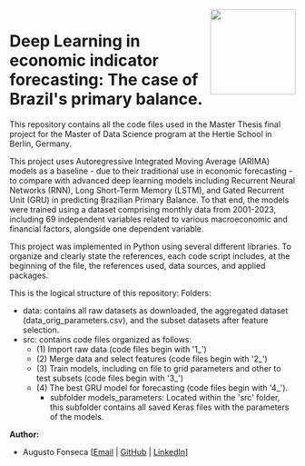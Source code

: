 <img src="https://upload.wikimedia.org/wikipedia/commons/thumb/2/23/Hertie_School_of_Governance_logo.svg/1200px-Hertie_School_of_Governance_logo.svg.png" width="150px" align="right" />

# Deep Learning in economic indicator forecasting: The case of Brazil's primary balance.

This repository contains all the code files used in the Master Thesis final project for the Master of Data Science program at the Hertie School in Berlin, Germany.

This project uses Autoregressive Integrated Moving Average (ARIMA) models as a baseline - due to their traditional use in economic forecasting - to compare with advanced deep learning models including Recurrent Neural Networks (RNN), Long Short-Term Memory (LSTM), and Gated Recurrent Unit (GRU) in predicting Brazilian Primary Balance. To that end, the models were trained using a dataset comprising monthly data from 2001-2023, including 69 independent variables related to various macroeconomic and financial factors, alongside one dependent variable.

This project was implemented in Python using several different libraries. To organize and clearly state the references, each code script includes, at the beginning of the file, the references used, data sources, and applied packages.

This is the logical structure of this repository:
Folders:
- data: contains all raw datasets as downloaded, the aggregated dataset (data_orig_parameters.csv), and the subset datasets after feature selection.
- src: contains code files organized as follows:
    - (1) Import raw data (code files begin with '1_')
    - (2) Merge data and select features (code files begin with '2_')
    - (3) Train models, including on file to grid parameters and other to test subsets (code files begin with '3_')
    - (4) The best GRU model for forecasting (code files begin with '4_').
      - subfolder models_parameters: Located within the 'src' folder, this subfolder contains all saved Keras files with the parameters of the models.

**Author:**
*   Augusto Fonseca [[Email](mailto:cesaraccf@gmail.com) | [GitHub](https://github.com/augustofonseca25) | [LinkedIn](https://www.linkedin.com/in/augustofonseca-brazil)]
